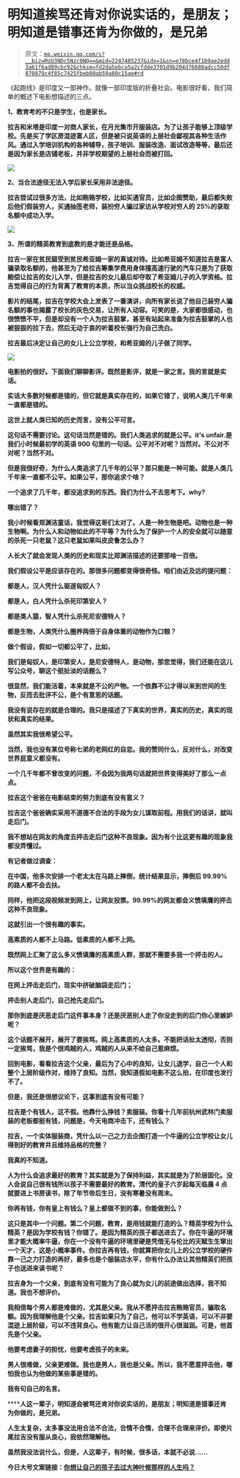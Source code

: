 # 明知道挨骂还肯对你说实话的，是朋友；明知道是错事还肯为你做的，是兄弟

> 原文：[`mp.weixin.qq.com/s?__biz=MzU3NDc5Nzc0NQ==&mid=2247485237&idx=1&sn=e78bce4f1b9ae2edd3a61f6ad89cbc92&chksm=fd2da5ebca5a2cfdde3701d9b204d76680adcc50df870879c4f85c7425fbeb00ab59a80c15ae#rd`](http://mp.weixin.qq.com/s?__biz=MzU3NDc5Nzc0NQ==&mid=2247485237&idx=1&sn=e78bce4f1b9ae2edd3a61f6ad89cbc92&chksm=fd2da5ebca5a2cfdde3701d9b204d76680adcc50df870879c4f85c7425fbeb00ab59a80c15ae#rd)

《起跑线》是印度又一部神作。就像一部印度版的折叠社会。电影很好看，我们简单的概述下电影想描述的三点。

**1、教育考的不只是学生，也是家长。**

**拉吉和米塔是印度一对商人家长，在月光集市开服装店。为了让孩子能够上顶级学校。先是买了学区房混迹富人区，但是被只说英语的上层社会鄙视其各种生活作风。通过入学培训机构的各种辅导，孩子培训、服装改造、面试改造等等，最后还是因为家长是店铺老板，并非学校期望的上层社会而被打回。**

**![](img/9e20a61a7c3a9c5bfa4d4ea4eb9a5e19.png)**

****2、当合法途径无法入学后家长采用非法途径。****

**拉吉尝试过很多方法，比如贿赂学校，比如买通官员，比如企图赞助，最后都失败后他们假装穷人，买通抽签老师，装扮穷人骗过家访从学校对穷人的 25%的录取名额中成功入学。**

**![](img/f929a43671da30ba5d3bb38690cc4779.png)**

****3、所谓的精英教育到底教的是才能还是品格。****

**拉吉一家在贫民窟受到贫民希亚姆一家的真诚对待。比如希亚姆不知道拉吉是富人骗录取名额的，他甚至为了给拉吉筹集学费用身体撞高速行驶的汽车只是为了获取赔偿让拉吉的女儿入学，但是拉吉的女儿最后却夺取了希亚姆儿子的入学资格。拉吉觉得自己的行为背离了教育的本质，所以当众挑战校长的权威。**

**影片的结尾，拉吉在学校大会上发表了一番演讲，向所有家长说了他自己装穷人骗名额的事也揭露了校长的灰色交易，让所有人动容。可笑的是，大家都很感动，也很愤愤不平，但是却没有一个人为拉吉鼓掌，甚至有站起来准备为拉吉鼓掌的人也被狠狠的拉下去，然后无动于衷的听着校长强行为自己洗白。**

**拉吉最后决定让自己的女儿上公立学校，和希亚姆的儿子做了同学。**

**![](img/93094651439ccdc6e49b6e2a4dcd167d.png)**

**电影拍的很好。下面我们聊聊影评。既然是影评，就是一家之言。我的言就是实话。**

**实话大多数时候都是错的，但它就是真实存在的，如果它错了，说明人类几千年来一直都是错的。**

****这世上就人类已知的历史而言，没有公平可言。****

****这句话不需要讨论。这句话当然是错的。我们人类追求的就是公平。it's unfair.是我们小时候最初学的英语 900 句里的一句话。公平对不对呢？当然对。不公对不对呢？当然不对。****

****但是我很好奇，为什么人类追求了几千年的公平？那只能是一种可能。就是人类几千年来一直都不公平。如果公平，那你追求个啥？****

****一个追求了几千年，都没追求到的东西。我们为什么不去思考下。why?****

****哪出错了？****

****我小时候看郑渊洁童话，我觉得这哥们太对了。人是一种生物是吧。动物也是一种生物啊。为什么人和动物如此的不平等？为什么为了保护一个人的安全就可以随意的杀死一只老鼠？这只老鼠如果叫皮皮鲁怎么办？****

****人长大了就会发现人类的历史和现实比郑渊洁描述的还要那啥一百倍。****

****我们假设公平是应该存在的。那很多问题都变得很奇怪。咱们由近及远的提问题：****

****都是人，汉人凭什么驱逐匈奴人？**** 

****都是人，白人凭什么杀死印第安人？****

****都是类人猿，智人凭什么杀死尼安德特人？****

****都是生物，人类凭什么圈养两倍于自身体重的动物作为口粮？****

****做个假设，假如一切都公平了，比如，****

****我们是匈奴人，是印第安人，是尼安德特人，是动物，那您觉得，我们还能在这儿写公众号，聊这个挺扯淡的话题么？****

****很显然，我们能活着，本来就是不公的产物。一个依靠不公才得以来到世间的生物，反而去批评不公，是个有意思的话题。****

****我没有说存在的就是合理的。我只是描述了下真实的世界，真实的历史，真实的现状和真实的结果。****

********虽然其实我很希望公平。********

********当然，我也没有某位号称七弟的老网红的自恋。我的赞同什么，反对什么，对改变世界屁意义都没有。********

********一个几千年都不曾改变的问题，不会因为我两句话就把世界变得美好了那么一点点。********

**********拉吉这个爸爸在电影结束的努力到底有没有意义？**********

******拉吉这个爸爸确实采用不道德不合法的手段为女儿谋取前程。用我们的话讲，就叫走后门。******

******我不想站在网友的角度去抨击走后门这种不良现象。因为有个比这更有趣的现象我都没弄懂过。******

******有记者做过调查：******

******在中国，他多次安排一个老太太在马路上摔倒，统计结果显示，摔倒后 99.99%的路人都不会去扶。******

******同样，他把这段视频发到网上，让网友投票。99.99%的网友都会义愤填膺的抨击这种不良现象。******

******这就引出一个很有趣的事实。******

******高素质的人都不上马路。低素质的人都不上网。******

******既然网上汇聚了这么多义愤填膺的高素质人群，那就不需要多我一个抨击的人。******

******所以这个世界是有趣的：******

******在网上抨击走后门，现实中挤破脑袋走后门；******

******抨击别人走后门，自己抢先走后门。******

******那你到底是厌恶走后门这件事本身？还是厌恶别人走了你没走到的后门你心里嫉妒呢？******

******这个话题不展开，展开了要挨骂。网上高素质的人太多。不能把话扯太透彻，否则一定挨骂，我是个很鸡贼的人，鸡贼的人从来不给自己惹麻烦。******

******回到电影，看看拉吉这个父亲，最后为了心中的良知，让女儿退学，自己一个人和整个上层阶级作对，维持了良知。当然，我知道假如电影不这么拍，在印度也发行不了。******

******但是，我还是很想议论下，这事到底有没有可能？******

******拉吉是个有钱人，这不假。他靠什么挣钱？卖服装。你看十几年前杭州武林门卖服装的老板都挺有钱，问题是，今天电商冲击下，还有钱么？******

******拉吉，一个实体服装商，凭什么以一己之力去企图打造一个牛逼的公立学校让女儿得到好的教育并且维持品格的完整？******

******我真的不知道。******

******人为什么会追求最好的教育？其实就是为了保持利益，其实就是为了阶层固化。没人会说自己很有钱所以孩子不需要最好的教育。清代的皇子六岁起每天临晨 4 点就要进上书房读书，除了年节帝后生日，没有寒暑没有周末。******

******你再有钱，你有皇上有钱么？皇上都做不到的事，你能做到么？******

******这只是其中一个问题。第二个问题，教育，是用钱就能打造的么？精英学校为什么精英？是因为学校有钱？你错了。是因为精英的孩子都送进去了。你在牛逼的环境里才能大概率牛逼，你在一个没有牛逼的环境里硬是凭借无与伦比的天赋生生窜出一个天才，这是小概率事件。你拉吉再有钱，你就算把你女儿上的公立学校的硬件靠一己之力打造的再好，最多也是个服装店水平，你有什么办法让其他精英们把孩子也送进来读书呢？******

******拉吉身为一个父亲，到底有没有可能为了良心就为女儿的前途做出选择，我不知道。我也不想评价。******

******我相信每个男人都是难做的，尤其是父亲。我从不愿抨击拉吉贿赂官员，骗取名额。因为我理解他是个父亲。拉吉如果只为了自己，他可以不学英语，可以不非要混迹上层阶级，可以不违背良心。他有能力让自己活的很开心很滋润。可是，他首先是个父亲。******

******他要考虑妻子的担忧，他要考虑孩子的未来。******

******男人很难做，父亲更难做。我也是男人，我也是父亲。所以，我不愿意抨击他，哪怕我也认为他做的某些事是错的。******

******我有句自己的名言。******

********人这一辈子，明知道会被骂还肯对你说实话的，是朋友；****明知道是错事还肯为你做的，是兄弟。********

******人生太复杂，太多事没法用合法不合法，合情不合情，合理不合理来评价。即使片尾拉吉没有服从良心，我依然理解他。******

******虽然我没法说什么，但是，人这辈子，有时候，很多话，本就不必说......******

******今日大号文案链接：[你想让自己的孩子去过大神叶修那样的人生吗？](https://mp.weixin.qq.com/s?__biz=MzU0MjYwNDU2Mw==&mid=2247487141&idx=2&sn=b8297e7565dd1cbdaef3eff6b4a9d134&chksm=fb1962d9cc6eebcf7d11a3f12d6ea058c63b13dad27757081de28e7b2c2b57a0dc28282ba230&token=2051944190&lang=zh_CN&scene=21#wechat_redirect)******